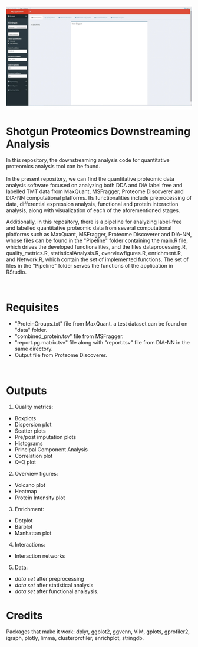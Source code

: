 
 ![Alt text](interface.gif) 
# Shotgun Proteomics Downstreaming Analysis

In this repository, the downstreaming analysis code for quantitative proteomics analysis tool can be found.
<br>
<br>
In the present repository, we can find the quantitative proteomic data analysis software focused on analyzing both DDA and DIA label free and labelled TMT data from MaxQuant, MSFragger, Proteome Discoverer and DIA-NN computational platforms. Its functionalities include preprocessing of data, differential expression analysis, functional and protein interaction analysis, along with visualization of each of the aforementioned stages.

Additionally, in this repository, there is a pipeline for analyzing label-free and labelled quantitative proteomic data from several computational platforms such as MaxQuant, MSFragger, Proteome Discoverer and DIA-NN, whose files can be found in the "Pipeline" folder containing the main.R file, which drives the developed functionalities, and the files dataprocessing.R, quality_metrics.R, statisticalAnalysis.R, overviewfigures.R, enrichment.R, and Network.R, which contain the set of implemented functions. The set of files in the "Pipeline" folder serves the functions of the application in RStudio.

<br>

# Requisites
- "ProteinGroups.txt" file from MaxQuant. a test dataset can be found on "data" folder.
- "combined_protein.tsv" file from MSFragger.
- "report.pg.matrix.tsv" file along with "report.tsv" file from DIA-NN in the same directory.
- Output file from Proteome Discoverer. 

<br>

# Outputs
1. Quality metrics:
- Boxplots
- Dispersion plot
- Scatter plots
- Pre/post imputation plots
- Histograms
- Principal Component Analysis
- Correlation plot
- Q-Q plot
2. Overview figures:
- Volcano plot
- Heatmap
- Protein Intensity plot
3. Enrichment:
- Dotplot
- Barplot
- Manhattan plot
4. Interactions:
- Interaction networks
5. Data:
- *data set* after preprocessing
- *data set* after statistical analysis
- *data set* after functional analsysis.
  
# Credits
Packages that make it work: dplyr, ggplot2, ggvenn, VIM, gplots, gprofiler2, igraph, plotly, limma, clusterprofiler, enrichplot, stringdb.


